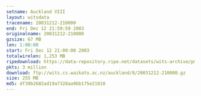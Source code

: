 ```yaml
---
setname: Auckland VIII
layout: witsdata
tracename: 20031212-210000
end: Fri Dec 12 21:59:59 2003
originalname: 20031212-210000
gzsize: 67 MB
len: 1:00:00
start: Fri Dec 12 21:00:00 2003
totalwirelen: 1,253 MB
ripedownload: https://data-repository.ripe.net/datasets/wits-archive/pma/long/auck/8//20031212-210000.gz
pkts: 3 million
download: ftp://wits.cs.waikato.ac.nz/auckland/8/20031212-210000.gz
size: 255 MB
md5: df39b2682ad19a7328aa9bb175e21810
---
```

